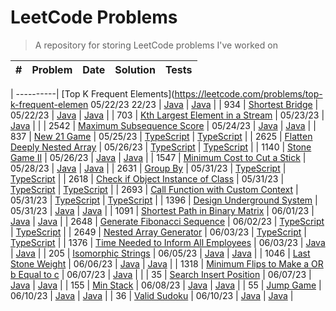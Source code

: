 # LeetCode Problems

> A repository for storing LeetCode problems I've worked on

| # | Problem | Date | Solution | Tests |
| :-: | ------- | ---- | -------- | ----- |

|
----------| [Top K Frequent Elements](https://leetcode.com/problems/top-k-frequent-elemen 05/22/23 22/23 | [Java](src/TopKFrequentElements.java) | [Java](tests/TopKFrequentElementsTest.java) |
|
 934      | [Shortest Bridge](https://leetcode.com/problems/shortest-bridge) |
 05/22/23 | [Java](src/ShortestBridge.java) | [Java](tests/ShortestBridgeTest.java) |
|
 703      | [Kth Largest Element in a Stream](https://leetcode.com/problems/kth-largest-element-in-a-stream/) |
 05/23/23 | [Java](src/KthLargest.java) | |
|
 2542     | [Maximum Subsequence Score](https://leetcode.com/problems/maximum-subsequence-score/) |
 05/24/23 | [Java](src/MaximumSubsequenceScore.java) | [Java](tests/MaximumSubsequenceScoreTest.java) |
|
 837      | [New 21 Game](https://leetcode.com/problems/new-21-game/) |
 05/25/23 | [TypeScript](src/new-21-game.ts) | [TypeScript](tests/new-21-game.test.ts) |
|
 2625     | [Flatten Deeply Nested Array](https://leetcode.com/problems/flatten-deeply-nested-array) |
 05/26/23 | [TypeScript](src/flatten-deeply-nested-array.ts) | [TypeScript](tests/flatten-deeply-nested-array.test.ts) |
|
 1140     | [Stone Game II](https://leetcode.com/problems/stone-game-i-i) |
 05/26/23 | [Java](src/StoneGameII.java) | [Java](tests/StoneGameIITest.java) |
|
 1547     | [Minimum Cost to Cut a Stick](https://leetcode.com/problems/minimum-cost-to-cut-a-stick) |
 05/28/23 | [Java](src/MinimumCostToCutAStick.java) | [Java](tests/MinimumCostToCutAStickTest.java) |
|
 2631     | [Group By](https://leetcode.com/problems/group-by) |
 05/31/23 | [TypeScript](src/group-by.ts) | [TypeScript](tests/group-by.test.ts) |
|
 2618     | [Check if Object Instance of Class](https://leetcode.com/problems/check-if-object-instance-of-class) |
 05/31/23 | [TypeScript](src/check-if-object-instance-of-class.ts) | [TypeScript](tests/check-if-object-instance-of-class.test.ts) |
|
 2693     | [Call Function with Custom Context](https://leetcode.com/problems/call-function-with-custom-context) |
 05/31/23 | [TypeScript](src/call-function-with-custom-context.ts) | [TypeScript](tests/call-function-with-custom-context.test.ts) |
|
 1396     | [Design Underground System](https://leetcode.com/problems/design-underground-system) |
 05/31/23 | [Java](src/DesignUndergroundSystem.java) | [Java](tests/DesignUndergroundSystemTest.java) |
|
 1091     | [Shortest Path in Binary Matrix](https://leetcode.com/problems/shortest-path-in-binary-matrix) |
 06/01/23 | [Java](src/ShortestPathInBinaryMatrix.java) | [Java](tests/ShortestPathInBinaryMatrixTest.java) |
|
 2648     | [Generate Fibonacci Sequence](https://leetcode.com/problems/generate-fibonacci-sequence) |
 06/02/23 | [TypeScript](src/generate-fibonacci-sequence.ts) | [TypeScript](tests/generate-fibonacci-sequence.test.ts) |
|
 2649     | [Nested Array Generator](https://leetcode.com/problems/nested-array-generator) |
 06/03/23 | [TypeScript](src/nested-array-generator.ts) | [TypeScript](tests/nested-array-generator.test.ts) |
|
 1376     | [Time Needed to Inform All Employees](https://leetcode.com/problems/time-needed-to-inform-all-employees) |
 06/03/23 | [Java](src/TimeNeededToInformAllEmployees.java) | [Java](tests/TimeNeededToInformAllEmployeesTest.java) |
|
 205      | [Isomorphic Strings](https://leetcode.com/problems/isomorphic-strings) |
 06/05/23 | [Java](src/IsomorphicStrings.java) | [Java](tests/IsomorphicStringsTest.java) |
|
 1046     | [Last Stone Weight](https://leetcode.com/problems/last-stone-weight) |
 06/06/23 | [Java](src/LastStoneWeight.java) | [Java](tests/LastStoneWeightTest.java) |
|
 1318     | [Minimum Flips to Make a OR b Equal to c](https://leetcode.com/problems/minimum-flips-to-make-a-o-r-b-equal-to-c) |
 06/07/23 | [Java](src/MinimumFlipsToMakeAORBEqualToC.java) | |
| 35 | [Search Insert Position](https://leetcode.com/problems/search-insert-position) | 06/07/23 | [Java](src/SearchInsertPosition.java) | [Java](tests/SearchInsertPositionTest.java) |
| 155 | [Min Stack](https://leetcode.com/problems/min-stack) | 06/08/23 | [Java](src/MinStack.java) | [Java](tests/MinStackTest.java) |
| 55 | [Jump Game](https://leetcode.com/problems/jump-game) | 06/10/23 | [Java](src/JumpGame.java) | [Java](tests/JumpGameTest.java) |
| 36 | [Valid Sudoku](https://leetcode.com/problems/valid-sudoku) | 06/10/23 | [Java](src/ValidSudoku.java) | [Java](tests/ValidSudokuTest.java) |
